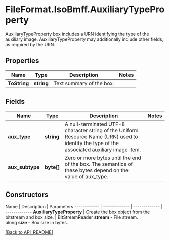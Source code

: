 # FileFormat.IsoBmff.AuxiliaryTypeProperty

AuxiliaryTypeProperty box includes a URN identifying the type of the auxiliary image.
AuxiliaryTypeProperty may additionally include other fields, as required by the URN.

## Properties

Name | Type | Description | Notes
------------ | ------------- | ------------- | -------------
**ToString** | **string** | Text summary of the box. | 

## Fields

Name | Type | Description | Notes
------------ | ------------- | ------------- | -------------
**aux_type** | **string** | A null-terminated UTF-8 character string of the Uniform Resource Name (URN) used to identify the type of the associated auxiliary image item. | 
**aux_subtype** | **byte[]** | Zero or more bytes until the end of the box. The semantics of these bytes depend on the value of aux_type. | 

## Constructors

Name | Description | Parameters
------------ | ------------- | ------------- | -------------
**AuxiliaryTypeProperty** | Create the box object from the bitstream and box size. | BitStreamReader <b>stream</b> - File stream.<br />ulong <b>size</b> - Box size in bytes.

[[Back to API_README]](API_README.md)